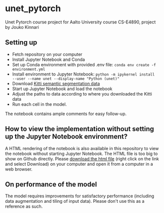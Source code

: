 # unet_pytorch
Unet Pytorch course project for Aalto University course CS-E4890, project by Jouko Kinnari
## Setting up
- Fetch repository on your computer
- Install Jupyter Notebook and Conda
- Set up Conda environment with provided .env file: `conda env create -f environment.yml`
- Install environment to Jupyter Notebook: `python -m ipykernel install --user --name unet --display-name "Python (unet)"`
- Download [Kitti semantic segmentation data](http://www.cvlibs.net/datasets/kitti/eval_semseg.php?benchmark=semantics2015)
- Start up Jupyter Notebook and load the notebook
- Adjust the paths to data according to where you downloaded the Kitti data
- Run each cell in the model.

The notebook contains ample comments for easy follow-up.

## How to view the implementation without setting up the Jupyter Notebook environment?
A HTML rendering of the notebook is also available in this repository to view the notebook without starting Jupyter Notebook. The HTML file is too big to show on Github directly. Please [download the html file](https://github.com/jkinnari/unet_pytorch/raw/master/unet.html) (right click on the link and select Download) on your computer and open it from a computer in a web browser.

## On performance of the model
The model requires improvements for satisfactory performance (including data augmentation and tiling of input data). Please don't use this as a reference as such.
